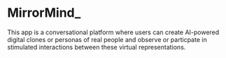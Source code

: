 # MirrorMind_
This app is a conversational platform where users can create AI-powered digital clones or personas of real people and observe or particpate in stimulated interactions between these virtual representations.